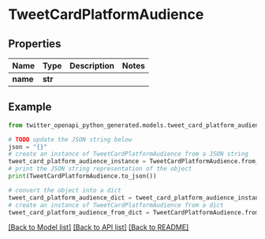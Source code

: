# TweetCardPlatformAudience


## Properties

Name | Type | Description | Notes
------------ | ------------- | ------------- | -------------
**name** | **str** |  | 

## Example

```python
from twitter_openapi_python_generated.models.tweet_card_platform_audience import TweetCardPlatformAudience

# TODO update the JSON string below
json = "{}"
# create an instance of TweetCardPlatformAudience from a JSON string
tweet_card_platform_audience_instance = TweetCardPlatformAudience.from_json(json)
# print the JSON string representation of the object
print(TweetCardPlatformAudience.to_json())

# convert the object into a dict
tweet_card_platform_audience_dict = tweet_card_platform_audience_instance.to_dict()
# create an instance of TweetCardPlatformAudience from a dict
tweet_card_platform_audience_from_dict = TweetCardPlatformAudience.from_dict(tweet_card_platform_audience_dict)
```
[[Back to Model list]](../README.md#documentation-for-models) [[Back to API list]](../README.md#documentation-for-api-endpoints) [[Back to README]](../README.md)


